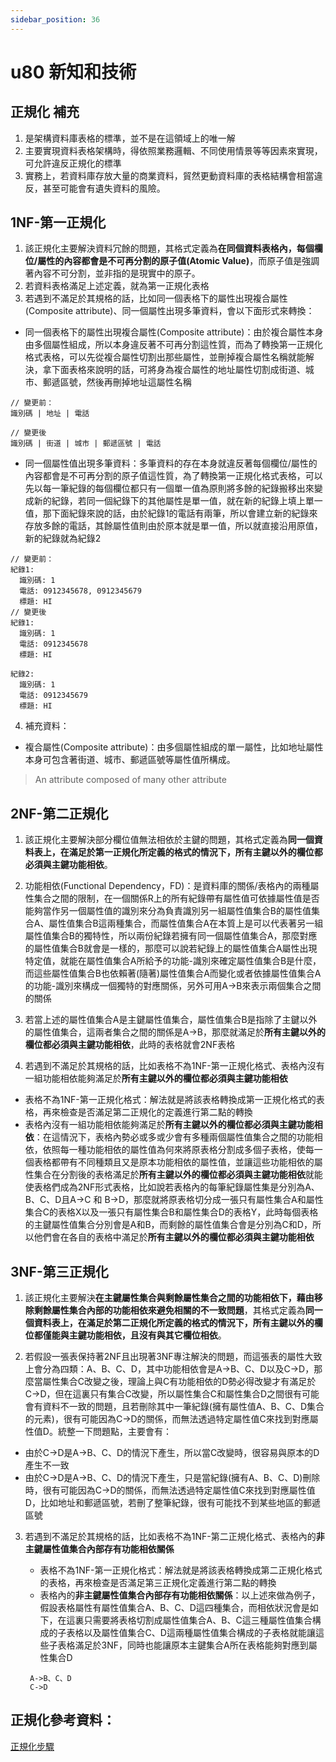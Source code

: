 ```yaml
---
sidebar_position: 36
---
```


# u80 新知和技術 


## 正規化 補充
1. 是架構資料庫表格的標準，並不是在這領域上的唯一解
2. 主要實現資料表格架構時，得依照業務邏輯、不同使用情景等等因素來實現，可允許違反正規化的標準
3. 實務上，若資料庫存放大量的商業資料，貿然更動資料庫的表格結構會相當違反，甚至可能會有遺失資料的風險。

## 1NF-第一正規化
1. 該正規化主要解決資料冗餘的問題，其格式定義為**在同個資料表格內，每個欄位/屬性的內容都會是不可再分割的原子值(Atomic Value)**，而原子值是強調著內容不可分割，並非指的是現實中的原子。
2. 若資料表格滿足上述定義，就為第一正規化表格
3. 若遇到不滿足於其規格的話，比如同一個表格下的屬性出現複合屬性(Composite attribute)、同一個屬性出現多筆資料，會以下面形式來轉換：
  - 同一個表格下的屬性出現複合屬性(Composite attribute)：由於複合屬性本身由多個屬性組成，所以本身違反著不可再分割這性質，而為了轉換第一正規化格式表格，可以先從複合屬性切割出那些屬性，並刪掉複合屬性名稱就能解決，拿下面表格來說明的話，可將身為複合屬性的地址屬性切割成街道、城市、郵遞區號，然後再刪掉地址這屬性名稱
  ```
  // 變更前：
  識別碼 | 地址 | 電話

  // 變更後
  識別碼 | 街道 | 城市 | 郵遞區號 | 電話
  ```
  - 同一個屬性值出現多筆資料：多筆資料的存在本身就違反著每個欄位/屬性的內容都會是不可再分割的原子值這性質，為了轉換第一正規化格式表格，可以先以每一筆紀錄的每個欄位都只有一個單一值為原則將多餘的紀錄搬移出來變成新的紀錄，若同一個紀錄下的其他屬性是單一值，就在新的紀錄上填上單一值，那下面紀錄來說的話，由於紀錄1的電話有兩筆，所以會建立新的紀錄來存放多餘的電話，其餘屬性值則由於原本就是單一值，所以就直接沿用原值，新的紀錄就為紀錄2
  ```
  // 變更前：
  紀錄1:
    識別碼: 1
    電話: 0912345678, 0912345679
    標題: HI
  // 變更後
  紀錄1:
    識別碼: 1
    電話: 0912345678
    標題: HI
  
  紀錄2:
    識別碼: 1
    電話: 0912345679
    標題: HI
  ```
4. 補充資料：
  - 複合屬性(Composite attribute)：由多個屬性組成的單一屬性，比如地址屬性本身可包含著街道、城市、郵遞區號等屬性值所構成。
  > An attribute composed of many other attribute



## 2NF-第二正規化
1. 該正規化主要解決部分欄位值無法相依於主鍵的問題，其格式定義為**同一個資料表上，在滿足於第一正規化所定義的格式的情況下，所有主鍵以外的欄位都必須與主鍵功能相依**。
2. 功能相依(Functional Dependency，FD)：是資料庫的關係/表格內的兩種屬性集合之間的限制，在一個關係R上的所有紀錄帶有屬性值可依據屬性值是否能夠當作另一個屬性值的識別來分為負責識別另一組屬性值集合B的屬性值集合A、屬性值集合B這兩種集合，而屬性值集合A在本質上是可以代表著另一組屬性值集合B的獨特性，所以兩份紀錄若擁有同一個屬性值集合A，那麼對應的屬性值集合B就會是一樣的，那麼可以說若紀錄上的屬性值集合A屬性出現特定值，就能在屬性值集合A所給予的功能-識別來確定屬性值集合B是什麼，而這些屬性值集合B也依賴著(隨著)屬性值集合A而變化或者依據屬性值集合A的功能-識別來構成一個獨特的對應關係，另外可用A->B來表示兩個集合之間的關係

3. 若當上述的屬性值集合A是主鍵屬性值集合，屬性值集合B是指除了主鍵以外的屬性值集合，這兩者集合之間的關係是A->B，那麼就滿足於**所有主鍵以外的欄位都必須與主鍵功能相依**，此時的表格就會2NF表格


4. 若遇到不滿足於其規格的話，比如表格不為1NF-第一正規化格式、表格內沒有一組功能相依能夠滿足於**所有主鍵以外的欄位都必須與主鍵功能相依**
  - 表格不為1NF-第一正規化格式：解法就是將該表格轉換成第一正規化格式的表格，再來檢查是否滿足第二正規化的定義進行第二點的轉換
  - 表格內沒有一組功能相依能夠滿足於**所有主鍵以外的欄位都必須與主鍵功能相依**：在這情況下，表格內勢必或多或少會有多種兩個屬性值集合之間的功能相依，依照每一種功能相依的屬性值為何來將原表格分割成多個子表格，使每一個表格都帶有不同種類且又是原本功能相依的屬性值，並讓這些功能相依的屬性集合在分割後的表格滿足於**所有主鍵以外的欄位都必須與主鍵功能相依**就能使表格們成為2NF形式表格，比如說若表格內的每筆紀錄屬性集是分別為A、B、C、D且A->C 和 B->D，那麼就將原表格切分成一張只有屬性集合A和屬性集合C的表格X以及一張只有屬性集合B和屬性集合D的表格Y，此時每個表格的主鍵屬性值集合分別會是A和B，而剩餘的屬性值集合會是分別為C和D，所以他們會在各自的表格中滿足於**所有主鍵以外的欄位都必須與主鍵功能相依**



## 3NF-第三正規化
1. 該正規化主要解決**在主鍵屬性集合與剩餘屬性集合之間的功能相依下，藉由移除剩餘屬性集合內部的功能相依來避免相關的不一致問題**，其格式定義為**同一個資料表上，在滿足於第二正規化所定義的格式的情況下，所有主鍵以外的欄位都僅能與主鍵功能相依，且沒有與其它欄位相依**。

2. 若假設一張表保持著2NF且出現著3NF專注解決的問題，而這張表的屬性大致上會分為四類：A、B、C、D，其中功能相依會是A->B、C、D以及C->D，那麼當屬性集合C改變之後，理論上與C有功能相依的D勢必得改變才有滿足於C->D，但在這裏只有集合C改變，所以屬性集合C和屬性集合D之間很有可能會有資料不一致的問題，且若刪除其中一筆紀錄(擁有屬性值A、B、C、D集合的元素)，很有可能因為C->D的關係，而無法透過特定屬性值C來找到對應屬性值D。統整一下問題點，主要會有：
  - 由於C->D是A->B、C、D的情況下產生，所以當C改變時，很容易與原本的D產生不一致
  - 由於C->D是A->B、C、D的情況下產生，只是當紀錄(擁有A、B、C、D)刪除時，很有可能因為C->D的關係，而無法透過特定屬性值C來找到對應屬性值D，比如地址和郵遞區號，若刪了整筆紀錄，很有可能找不到某些地區的郵遞區號
3. 若遇到不滿足於其規格的話，比如表格不為1NF-第二正規化格式、表格內的**非主鍵屬性值集合內部存有功能相依關係**
   - 表格不為1NF-第一正規化格式：解法就是將該表格轉換成第二正規化格式的表格，再來檢查是否滿足第三正規化定義進行第二點的轉換
   - 表格內的**非主鍵屬性值集合內部存有功能相依關係**：以上述來做為例子，假設表格屬性有屬性值集合A、B、C、D這四種集合，而相依狀況會是如下，在這裏只需要將表格切割成屬性值集合A、B、C這三種屬性值集合構成的子表格以及屬性值集合C、D這兩種屬性值集合構成的子表格就能讓這些子表格滿足於3NF，同時也能讓原本主鍵集合A所在表格能夠對應到屬性集合D

   ```
    A->B、C、D
    C->D
   ```


## 正規化參考資料：
[正規化步驟](http://www.tsnien.idv.tw/DataBase_WebBook/chap10/10-5%20正規化步驟.html)